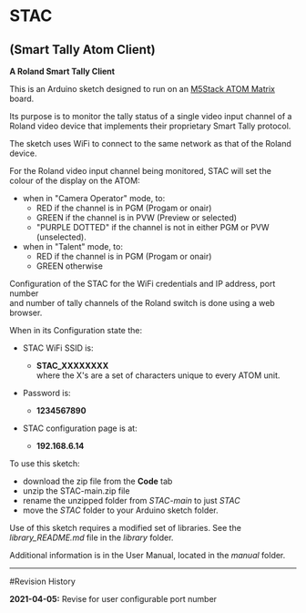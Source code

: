 # STAC
## (Smart Tally Atom Client)
**A Roland Smart Tally Client**

This is an Arduino sketch designed to run on an [M5Stack ATOM Matrix](https://docs.m5stack.com/#/en/core/atom_matrix) board.

Its purpose is to monitor the tally status of a single video input channel 
of a Roland video device that implements their proprietary Smart Tally protocol.

The sketch uses WiFi to connect to the same network as that of the Roland device.

For the Roland video input channel being monitored, STAC will set
the colour of the display on the ATOM:

+ when in "Camera Operator" mode, to:  
     - RED if the channel is in PGM (Progam or onair)
     - GREEN if the channel is in PVW (Preview or selected)
     - "PURPLE DOTTED" if the channel is not in either PGM or PVW (unselected).  
+ when in "Talent" mode, to:
     - RED if the channel is in PGM (Progam or onair)
     - GREEN otherwise

Configuration of the STAC for the WiFi credentials and IP address, port number  
and number of tally channels of the Roland switch is done using a web browser.

When in its Configuration state the:

* STAC WiFi SSID is:  
     * **STAC_XXXXXXXX**  
where the X's are a set of characters unique to every ATOM unit.

* Password is:  
     * **1234567890**
    
* STAC configuration page is at:  
    * **192.168.6.14**


To use this sketch:

* download the zip file from the **Code** tab
* unzip the STAC-main.zip file
* rename the unzipped folder from  *STAC-main* to just *STAC*
* move the *STAC* folder to your Arduino sketch folder.

Use of this sketch requires a modified set of libraries. See the *library_README.md* file in the *library* folder.

Additional information is in the User Manual, located in the *manual* folder.

---
#Revision History

**2021-04-05:** Revise for user configurable port number
